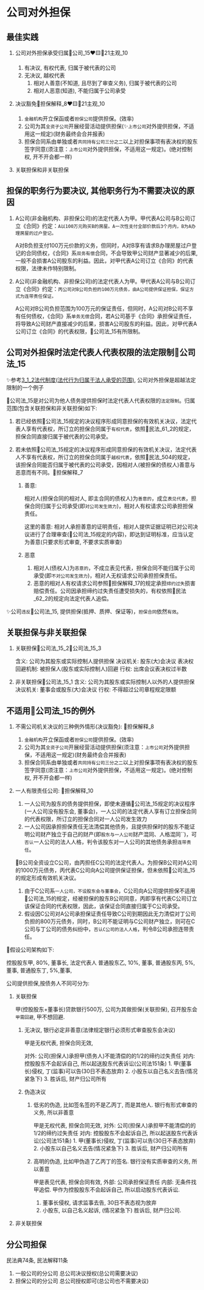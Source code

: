 # 公司对外担保

## 最佳实践

1. 公司对外担保承受归属🚪公司_15❤️🟨🚪21主观_10
    1. 有决议, 有权代表, 归属于被代表的公司
    2. 无决议, 越权代表
        1. 相对人善意(不知道, 且尽到了审查义务), 归属于被代表的公司
        2. 相对人恶意(知道), 不能归属于公司承受
2. 决议豁免🚪担保解释_8❤️🟨🚪21主观_10
    1. `金融机构`开立保函或者`担保公司`提供担保。(效率)
    2. 公司为其`全资子公司`开展经营活动提供担保(✨`上市公司`对外提供担保，不适用这一规定)(财务最终会合并报表)
    3. 担保合同系由单独或者`共同持有公司三分之二`以上对担保事项有表决权的股东签字同意(须注意：`上市公司`对外提供担保，不适用这一规定)。(绝对控制权, 开不开会都一样)

3. 关联担保和非关联担保

## 担保的职务行为要决议, 其他职务行为不需要决议的原因

1. A公司(非金融机构、非担保公司)的法定代表人为甲。甲代表A公司与B公司订立《合同》约定：`A以100万元购买B的房屋。A一次性支付全部价款后3个月内，B为A办理房屋的过户登记。`

    A对B负担支付100万元价款的义务，但同时，A对B享有请求B办理房屋过户登记的合同债权，《合同》系`双务有偿`合同，不会导致甲公司财产显著减少的后果, 一般不会损害A公司股东的利益。因此，对甲代表A公司订立《合同》的代表权限，法律未作特别限制。

2. A公司(非金融机构、非担保公司)的法定代表人为甲。甲代表A公司与B公司订立《合同》约定：`丙公司对B公司负担的100万元债务，由A公司提供保证担保，保证方式为连带责任保证。`

    A公司对B公司负担范围为100万元的保证责任，但同时，A公司对B公司不享有任何债权，《合同》系`单务无偿`合同，若A公司基于《合同》承担保证责任，将导致A公司财产直接减少的后果，损害A公司股东的利益。因此，对甲代表A公司订立《合同》的代表权限，🚪公司法_15有所限制。


## 公司对外担保时法定代表人代表权限的法定限制🚪公司法_15
✨参考[3_1_2法代制度(法代行为归属于法人承受的范围)](), 公司对外担保是超越法定限制的一个例子

🚪公司法_15是对公司为他人债务提供担保时法定代表人代表权限的`法定限制`。归属范围(包含关联担保和非关联担保)如下:

1. 若已经依照🚪公司法_15规定的决议程序形成同意担保的有效机关决议，法定代表人享有代表权，所订立的担保合同属于`有权代表`，依照🚪民法_61_2的规定，担保合同直接归属于被代表的公司承受。

2. 若未依照🚪公司法_15规定的决议程序形成同意担保的有效机关决议，法定代表人不享有代表权，所订立的担保合同属于`越权代表`，依照🚪民法_504的规定，该担保合同能否归属于被代表的公司承受，因相对人(被担保的债权人)善意与恶意而有不同。🚪担保解释_7

    1. 善意:

        相对人(担保合同的相对人, 即主合同的债权人)为`善意的`，成立`表见代表`，担保合同归属于公司承受(即`对公司发生效力`)，相对人有权请求公司承担担保责任。
        
        这里的善意: 相对人承担善意的证明责任，相对人提供证据证明已对公司决议进行了合理审查(🚪公司法_15规定的内容)，即达到证明标准，应当认定为善意(只要求形式审查, 不要求实质审查)

    2. 恶意

        1. 相对人(债权人)为`恶意的`，不成立表见代表，担保合同不能归属于公司承受(即`不对公司发生效力`)，相对人无权请求公司承担担保责任。
        2. 恶意的相对人有权请求公司参照🚪担保解释_17的规定承担`缔约过失`损害赔偿责任。公司因承担缔约过失责任遭受损失的，有权依照🚪民法_62_2的规定向法定代表人追偿。


 ✨公司`违反`🚪公司法_15, 提供担保(抵押、质押、保证等)，`担保合同`依然`有效`。




## 关联担保与非关联担保

1. 关联担保🚪公司法_15_2🚪公司法_15_3
    
    含义: 公司为其股东或实际控制人提供担保
    决议机关: 股东(大)会决议
    表决权回避机制: 被担保人(股东或实际控制人)回避
    行权: 出席会议表决权过半数

2. 非关联担保🚪公司法_15_1
    含义: 公司为其股东或实际控制人以外的人提供担保
    决议机关: 董事会或股东(大)会决议
    行权: 不得超过公司章程规定限额

## 不适用🚪公司法_15的例外

1. 不需公司机关决议的三种例外情形(决议豁免): 🚪担保解释_8

    1. `金融机构`开立保函或者`担保公司`提供担保。(效率)
    2. 公司为其`全资子公司`开展经营活动提供担保(须注意：`上市公司`对外提供担保，不适用这一规定)(财务最终会合并报表)
    3. 担保合同系由单独或者`共同持有公司三分之二`以上对担保事项有表决权的股东签字同意(须注意：`上市公司`对外提供担保，不适用这一规定)。(绝对控制权, 开不开会都一样)

2. 一人有限责任公司: 🚪担保解释_10
    
    1. 一人公司为股东的债务提供担保，即使未遵循🚪公司法_15规定的决议程序(一人公司没有股东会, 董事会)，一人公司的法定代表人享有订立担保合同的代表权限，所订立的担保合同对一人公司发生效力
    2. 一人公司因承担担保责任无法清偿其他债务，且提供担保时的股东不能证明公司财产独立于自己的财产(即`股东与一人公司`财产混同、人格混同``)，可`否认`一人公司的法人人格，判令该股东对一人公司的其他债务承担`连带责任`。

    🍐B公司全资设立C公司，由丙担任C公司的法定代表人。为担保B公司对A公司的1000万元债务，丙代表C公司向A公司提供保证担保，但未依照🚪公司法_15的规定形成有效机关决议。
    1. 由于C公司系`一人公司，不设股东会与董事会`，C公司向A公司提供担保不适用🚪公司法_15的规定，经被担保的股东B公司同意，丙即享有代表C公司订立该保证合同的代表权限，因此，该保证合同直接归属于C公司承受。
    2. 假设因C公司对A公司承担保证责任导致C公司到期因此无力清偿对丁公司负担的800万元债务，同时，B公司不能证明与C公司财产独立，则可在C公司与丁公司的债务纠纷中，`否认C公司的法人人格`，判令B公司承担连带责任。





🍐假设公司架构如下:

控股股东甲, 80%, 董事长, 法定代表人
普通股东乙, 10%, 董事,
普通股东丙, 5%, 董事,
普通股东丁, 5%,董事,

公司提供担保,按债务人不同可分为:
1. 关联担保
    
    甲(控股股东+董事长)贷款银行500万, 公司为其做担保(关联担保), 召开股东会 `甲需回避`, 甲不想回避.

    1. 无决议, 银行必定非善意(法律规定银行必须形式审查股东会决议)
    
        甲是无权代表, 担保合同无效, 
        
        对外: 公司(担保人)承担甲(债务人)不能清偿的的1/2的缔约过失责任
        对内: 控股股东不会起诉自己, 所以起送股东代表诉讼(公司法151条)
            1. 甲(董事长)侵权, 丁(监事)可以告(30日不表态放弃)
            2. 小股东以自己名义去告(情况紧急下)
            3. 胜诉后, 财产归公司所有

    2. 伪造决议
        1. 低劣的伪造, 比如签名签的不是乙丙丁, 而是其他人. 银行有形式审查的义务, 所以非善意
        
            甲是无权代表, 担保合同无效, 
            对外: 公司(担保人)承担甲不能清偿的的1/2的缔约过失责任
            对内: 控股股东不会起诉自己, 所以起送股东代表诉讼(公司法151条)
                1. 甲(董事长)侵权, 丁(监事)可以告(30日不表态放弃)
                2. 小股东以自己名义去告(情况紧急下)
                3. 胜诉后, 财产归公司所有

        2. 高明的伪造, 比如甲伪造了乙丙丁的签名. 银行没有实质审查的义务, 所以善意

            甲是表见代表, 担保合同有效, 
            外部: 公司承担保证责任
            内部: 无条件找甲追偿.
            甲作为控股股东不会起诉自己, 所以启动股东代表诉讼.
            1. 董事长侵权, 请求监事去告, 30日不表态视为放弃
            2. 小股东, 以自己名义起诉, (情况紧急下)
            胜诉后, 财产归公司.
2. 非关联担保




## 分公司担保

民法典74条, 民法解释11条

1. 一般公司的分公司 总公司决议授权(总公司需要决议)
2. 担保公司的分公司 总公司授权即可(总公司也不需要决议)








